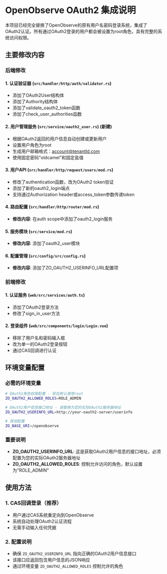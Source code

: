 # OpenObserve OAuth2 集成说明

本项目已经完全替换了OpenObserve的原有用户名密码登录系统，集成了OAuth2认证。所有通过OAuth2登录的用户都会被设置为root角色，具有完整的系统访问权限。

## 主要修改内容

### 后端修改

#### 1. 认证验证器 (`src/handler/http/auth/validator.rs`)
- 添加了OAuth2User结构体
- 添加了Authority结构体
- 添加了validate_oauth2_token函数
- 添加了check_user_authorities函数

#### 2. 用户管理服务 (`src/service/oauth2_user.rs`) (新建)
- 根据OAuth2返回的用户信息自动创建或更新用户
- 设置用户角色为root
- 生成用户邮箱格式：account@tenantId.com
- 使用固定密码"oldcamel"和固定盐值

#### 3. 用户API (`src/handler/http/request/users/mod.rs`)
- 修改了authentication函数，改为OAuth2 token验证
- 添加了新的oauth2_login端点
- 支持通过Authorization header或access_token参数传递token

#### 4. 路由配置 (`src/handler/http/router/mod.rs`)
- **修改内容**: 在auth scope中添加了oauth2_login服务

#### 5. 服务模块 (`src/service/mod.rs`)
- **修改内容**: 添加了oauth2_user模块

#### 6. 配置管理 (`src/config/src/config.rs`)
- **修改内容**: 添加了ZO_OAUTH2_USERINFO_URL配置项

### 前端修改

#### 1. 认证服务 (`web/src/services/auth.ts`)
- 添加了OAuth2登录方法
- 修改了sign_in_user方法

#### 2. 登录组件 (`web/src/components/login/Login.vue`)
- 移除了用户名和密码输入框
- 改为单一的OAuth2登录按钮
- 通过CAS回调进行认证

## 环境变量配置

### 必需的环境变量

```bash
# OAuth2角色权限配置 - 现在默认使用root
ZO_OAUTH2_ALLOWED_ROLES=ROLE_ADMIN

# OAuth2用户信息接口地址 - 请替换为您的实际OAuth2服务器地址
ZO_OAUTH2_USERINFO_URL=http://your-oauth2-server/userinfo

# 其他配置
ZO_BASE_URI=/openobserve
```

### 重要说明

- **ZO_OAUTH2_USERINFO_URL**: 这是获取OAuth2用户信息的接口地址，必须配置为您的实际OAuth2服务器地址
- **ZO_OAUTH2_ALLOWED_ROLES**: 控制允许访问的角色，默认设置为"ROLE_ADMIN"

## 使用方法

### 1. CAS回调登录（推荐）
- 用户通过CAS系统重定向到OpenObserve
- 系统自动处理OAuth2认证流程
- 无需手动输入任何凭据

### 2. 配置说明
- 确保 `ZO_OAUTH2_USERINFO_URL` 指向正确的OAuth2用户信息接口
- 该接口应返回包含用户信息的JSON响应
- 通过环境变量 `ZO_OAUTH2_ALLOWED_ROLES` 控制允许的角色




